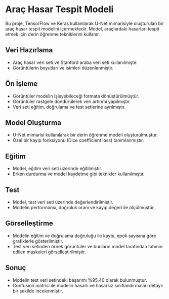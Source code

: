# Araç Hasar Tespit Modeli

Bu proje, TensorFlow ve Keras kullanılarak U-Net mimarisiyle oluşturulan bir araç hasar tespit modelini içermektedir. Model, araçlardaki hasarları tespit etmek için derin öğrenme tekniklerini kullanır.

## Veri Hazırlama

- Araç hasar veri seti ve Stanford araba veri seti kullanılmıştır.
- Görüntülerin boyutları ve isimleri düzenlenmiştir.

## Ön İşleme

- Görüntüler modelin işleyebileceği formata dönüştürülmüştür.
- Görüntüler rastgele döndürülerek veri artırımı yapılmıştır.
- Veri seti eğitim, doğrulama ve test setlerine ayrılmıştır.

## Model Oluşturma

- U-Net mimarisi kullanılarak bir derin öğrenme modeli oluşturulmuştur.
- Özel bir kayıp fonksiyonu (Dice coefficient loss) tanımlanmıştır.

## Eğitim

- Model, eğitim veri seti üzerinde eğitilmiştir.
- Erken durdurma ve model kaydetme gibi teknikler kullanılmıştır.

## Test

- Model, test veri seti üzerinde değerlendirilmiştir.
- Modelin performansı, doğruluk oranı ve kayıp değeri ile ölçülmüştür.

## Görselleştirme

- Modelin eğitim ve doğrulama doğruluğu ile kaybı, epok sayısına göre grafiklerle gösterilmiştir.
- Test veri setinden örnek görüntüler ve bunların model tarafından tahmin edilen maskeleri görselleştirilmiştir.

## Sonuç

- Modelin test veri setindeki başarımı %95.40 olarak bulunmuştur.
- Confusion matrisi ile modelin hasarlı ve hasarsız sınıflandırmaları detaylı bir şekilde incelenmiştir.
